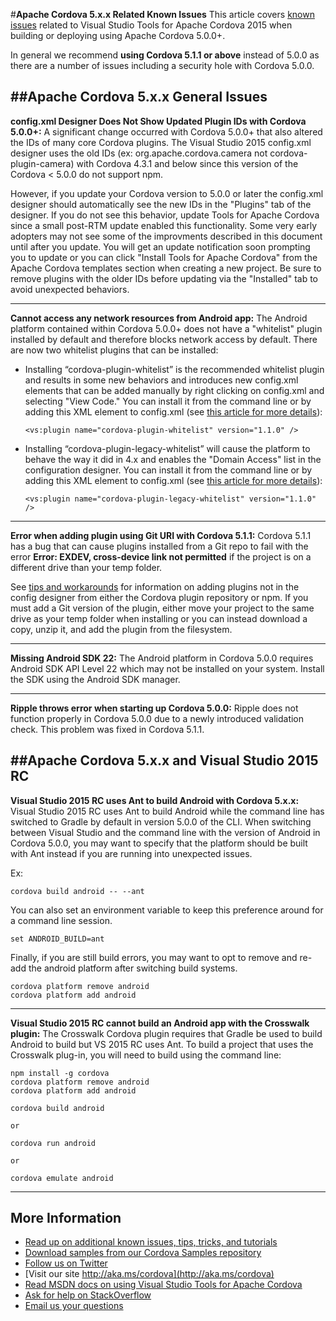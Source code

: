 <properties pageTitle="Bower Tutorial" 
  description="This is an article on bower tutorial" 
  services="" 
  documentationCenter=""
  authors="bursteg" />

#**Apache Cordova 5.x.x Related Known Issues**
This article covers [known issues](../cordova-docs-readme.md#knownissues) related to Visual Studio Tools for Apache Cordova 2015 when building or deploying using Apache Cordova 5.0.0+. 

In general we recommend **using Cordova 5.1.1 or above** instead of 5.0.0 as there are a number of issues including a security hole with Cordova 5.0.0.

##Apache Cordova 5.x.x General Issues
----------
**config.xml Designer Does Not Show Updated Plugin IDs with Cordova 5.0.0+:** A significant change occurred with Cordova 5.0.0+ that also altered the IDs of many core Cordova plugins. The Visual Studio 2015 config.xml designer uses the old IDs (ex: org.apache.cordova.camera not cordova-plugin-camera) with Cordova 4.3.1 and below since this version of the Cordova < 5.0.0 do not support npm. 

However, if you update your Cordova version to 5.0.0 or later the config.xml designer should automatically see the new IDs in the "Plugins" tab of the designer. If you do not see this behavior, update Tools for Apache Cordova since a small post-RTM update enabled this functionality. Some very early adopters may not see some of the improvments described in this document until after you update. You will get an update notification soon prompting you to update or you can click "Install Tools for Apache Cordova" from the Apache Cordova templates section when creating a new project. Be sure to remove plugins with the older IDs before updating via the "Installed" tab to avoid unexpected behaviors.

----------
**Cannot access any network resources from Android app:** The Android platform contained within Cordova 5.0.0+ does not have a "whitelist" plugin installed by default and therefore blocks network access by default. There are now two whitelist plugins that can be installed:

- Installing “cordova-plugin-whitelist” is the recommended whitelist plugin and results in some new behaviors and introduces new config.xml elements that can be added manually by right clicking on config.xml and selecting "View Code." You can install it from the command line or by adding this XML element to config.xml (see [this article for more details](../tips-and-workarounds/general/tips-and-workarounds-general-readme.md#plugin-xml)):

    ~~~~~~~~~~~~~~~~~
    <vs:plugin name="cordova-plugin-whitelist" version="1.1.0" />
    ~~~~~~~~~~~~~~~~~

- Installing “cordova-plugin-legacy-whitelist” will cause the platform to behave the way it did in 4.x and enables the "Domain Access" list in the configuration designer. You can install it from the command
line or by adding this XML element to config.xml (see [this article for more details](../tips-and-workarounds/general/tips-and-workarounds-general-readme.md#plugin-xml)):

    ~~~~~~~~~~~~~~~~~
    <vs:plugin name="cordova-plugin-legacy-whitelist" version="1.1.0" />
    ~~~~~~~~~~~~~~~~~    

----------
**Error when adding plugin using Git URI with Cordova 5.1.1:** Cordova 5.1.1 has a bug that can cause plugins installed from a Git repo to fail with the error **Error: EXDEV, cross-device link not permitted** if the project is on a different drive than your temp folder. 

See [tips and workarounds](../tips-and-workarounds/general/tips-and-workarounds-general-readme.md#plugin-xml) for information on adding plugins not in the config designer from either the Cordova plugin repository or npm. If you must add a Git version of the plugin, either move your project to the same drive as your temp folder when installing or you can instead download a copy, unzip it, and add the plugin from the filesystem. 

----------
**Missing Android SDK 22:** The Android platform in Cordova 5.0.0 requires Android SDK API Level 22 which may not be installed on your system. Install the SDK using the Android SDK manager.

----------
**Ripple throws error when starting up Cordova 5.0.0:** Ripple does not function properly in Cordova 5.0.0 due to a newly introduced validation check. This problem was fixed in Cordova 5.1.1.

##Apache Cordova 5.x.x and Visual Studio 2015 RC
----------
**Visual Studio 2015 RC uses Ant to build Android with Cordova 5.x.x:** Visual Studio 2015 RC uses Ant to build Android while the command line has switched to Gradle by default in version 5.0.0 of the CLI. When switching between Visual Studio and the command line with the version of Android in Cordova 5.0.0, you may want to specify that the platform should be built with Ant instead if you are running into unexpected issues.

Ex:

    cordova build android -- --ant

You can also set an environment variable to keep this preference around for a command line session.

    set ANDROID_BUILD=ant

Finally, if you are still build errors, you may want to opt to remove and re-add the android platform after switching build systems.

    cordova platform remove android 
    cordova platform add android

----------
**Visual Studio 2015 RC cannot build an Android app with the Crosswalk plugin:** The Crosswalk Cordova plugin requires that Gradle be used to build Android to build but VS 2015 RC uses Ant. To build a project that uses the Crosswalk plug-in, you will need to build using the command line:

    npm install -g cordova 
    cordova platform remove android 
    cordova platform add android 
    
    cordova build android 
    
    or 
    
    cordova run android 
    
    or 
    
    cordova emulate android

----------
## More Information
* [Read up on additional known issues, tips, tricks, and tutorials](../cordova-docs-readme.md)
* [Download samples from our Cordova Samples repository](http://github.com/Microsoft/cordova-samples)
* [Follow us on Twitter](https://twitter.com/VSCordovaTools)
* [Visit our site http://aka.ms/cordova](http://aka.ms/cordova)
* [Read MSDN docs on using Visual Studio Tools for Apache Cordova](http://go.microsoft.com/fwlink/?LinkID=533794)
* [Ask for help on StackOverflow](http://stackoverflow.com/questions/tagged/visual-studio-cordova)
* [Email us your questions](mailto://multidevicehybridapp@microsoft.com)

